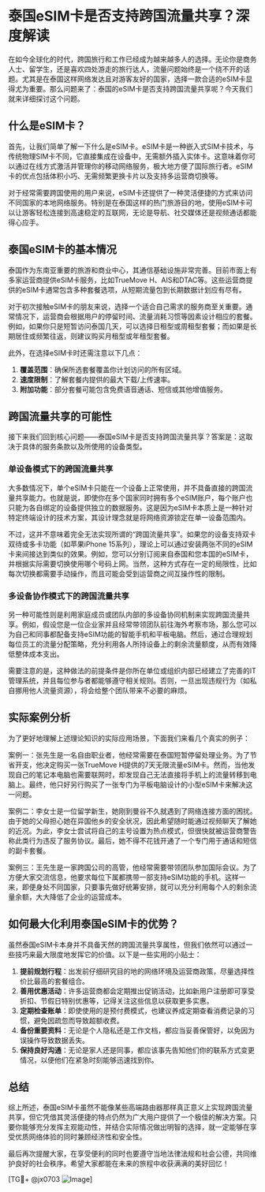 # 泰国eSIM卡是否支持跨国流量共享？深度解读

在如今全球化的时代，跨国旅行和工作已经成为越来越多人的选择。无论你是商务人士、留学生，还是喜欢四处游走的旅行达人，流量问题始终是一个绕不开的话题。尤其是在泰国这样网络发达且对游客友好的国家，选择一款合适的eSIM卡显得尤为重要。那么问题来了：泰国的eSIM卡是否支持跨国流量共享呢？今天我们就来详细探讨这个问题。

## 什么是eSIM卡？

首先，让我们简单了解一下什么是eSIM卡。eSIM卡是一种嵌入式SIM卡技术，与传统物理SIM卡不同，它直接集成在设备中，无需额外插入实体卡。这意味着你可以通过在线方式激活并管理你的移动网络服务，极大地方便了国际旅行者。eSIM卡的优点包括体积小巧、无需频繁更换卡片以及支持多运营商切换等。

对于经常需要跨国使用的用户来说，eSIM卡还提供了一种灵活便捷的方式来访问不同国家的本地网络服务。特别是在泰国这样的热门旅游目的地，使用eSIM卡可以让游客轻松连接到高速稳定的互联网，无论是导航、社交媒体还是视频通话都能得心应手。

## 泰国eSIM卡的基本情况

泰国作为东南亚重要的旅游和商业中心，其通信基础设施非常完善。目前市面上有多家运营商提供eSIM卡服务，比如TrueMove H、AIS和DTAC等。这些运营商提供的eSIM卡通常包含多种套餐选项，从短期流量包到长期数据计划应有尽有。

对于初次接触eSIM卡的朋友来说，选择一个适合自己需求的服务商至关重要。通常情况下，运营商会根据用户的停留时间、流量消耗习惯等因素设计相应的套餐。例如，如果你只是短暂访问泰国几天，可以选择日租型或周租型套餐；而如果是长期居住或频繁往返，则建议购买月租型或年租型套餐。

此外，在选择eSIM卡时还需注意以下几点：
1. **覆盖范围**：确保所选套餐覆盖你计划访问的所有区域。
2. **速度限制**：了解套餐内提供的最大下载/上传速率。
3. **附加功能**：部分套餐可能包含免费语音通话、短信或其他增值服务。

## 跨国流量共享的可能性

接下来我们回到核心问题——泰国eSIM卡是否支持跨国流量共享？答案是：这取决于具体的服务条款以及所使用的设备类型。

### 单设备模式下的跨国流量共享

大多数情况下，单个eSIM卡只能在一个设备上正常使用，并不具备直接的跨国流量共享能力。也就是说，即使你在多个国家同时拥有多个eSIM账户，每个账户也只能为各自绑定的设备提供独立的数据服务。这是因为eSIM卡本质上是一种针对特定终端设计的技术方案，其设计理念就是将网络资源锁定在单一设备范围内。

不过，这并不意味着完全无法实现所谓的“跨国流量共享”。如果您的设备支持双卡双待或多卡功能（如苹果iPhone 15系列），理论上可以通过安装两张不同的eSIM卡来间接达到类似的效果。例如，您可以分别订阅来自泰国和您本国的eSIM卡，并根据实际需要切换使用哪个号码上网。当然，这种方式存在一定的局限性，比如每次切换都需要手动操作，而且可能会受到运营商之间互操作性的限制。

### 多设备协作模式下的跨国流量共享

另一种可能性则是利用家庭成员或团队内部的多设备协同机制来实现跨国流量共享。例如，假设您是一位企业家并且经常带领团队前往海外考察市场，那么您可以为自己和同事都配备支持eSIM功能的智能手机和平板电脑。然后，通过合理规划每位员工的流量分配策略，充分利用各人所持设备上的剩余流量额度，从而有效降低整体成本支出。

需要注意的是，这种做法的前提条件是你所在单位或组织内部已经建立了完善的IT管理系统，并且每位参与者都能够遵守相关规则。否则，一旦出现违规行为（如私自挪用他人流量资源），将会给整个团队带来不必要的麻烦。

## 实际案例分析

为了更好地理解上述理论知识的实际应用场景，下面我们来看几个真实的例子：

案例一：张先生是一名自由职业者，他经常需要在泰国短暂停留处理业务。为了节省开支，他决定购买一张TrueMove H提供的7天无限流量eSIM卡。然而，当他发现自己的笔记本电脑也需要联网时，却发现自己无法直接将手机上的流量转移到电脑上。最终，他只好另行购买了一张专门为平板电脑设计的小型eSIM卡来解决这一问题。

案例二：李女士是一位留学新生，她刚到曼谷不久就遇到了网络连接方面的困扰。由于她的父母担心她在异国他乡的安全状况，因此希望随时能通过视频聊天了解她的近况。为此，李女士尝试将自己的主号设置为热点模式，但很快就被运营商警告称此类行为违反了服务协议。最后，她不得不花钱开通了一个专门用于通话和短信的副卡套餐。

案例三：王先生是一家跨国公司的高管，他经常需要带领团队参加国际会议。为了方便大家交流信息，他要求每位下属都携带一部支持eSIM功能的手机。这样一来，即便身处不同国家，只要事先做好统筹安排，就可以充分利用每个人的剩余流量余额，大大降低了企业的运营成本。

## 如何最大化利用泰国eSIM卡的优势？

虽然泰国eSIM卡本身并不具备天然的跨国流量共享属性，但我们依然可以通过一些技巧来最大限度地发挥它的价值。以下是一些实用的小贴士：

1. **提前规划行程**：出发前仔细研究目的地的网络环境及运营商政策，尽量选择性价比最高的套餐组合。
2. **善用优惠活动**：许多运营商都会定期推出促销活动，比如新用户注册即可享受折扣、节假日特别优惠等，记得关注这些信息以获取更多实惠。
3. **定期检查账单**：即使使用的是预付费模式，也建议养成定期查看消费记录的习惯，避免因疏忽而导致超额收费。
4. **备份重要资料**：无论是个人隐私还是工作文档，都应当妥善保管好，以免因为误操作导致数据丢失。
5. **保持良好沟通**：无论是家人还是同事，都应该事先告知他们你的联系方式变更情况，以便他们在紧急时刻能够迅速找到你。

## 总结

综上所述，泰国eSIM卡虽然不能像某些高端路由器那样真正意义上实现跨国流量共享，但它凭借其灵活便捷的特点仍然为广大用户提供了一个极佳的解决方案。只要你能够充分发挥主观能动性，并结合实际情况做出明智的选择，就一定能够在享受优质网络体验的同时兼顾经济性和安全性。

最后再次提醒大家，在享受便利的同时也要遵守当地法律法规和社会公德，共同维护良好的社会秩序。希望大家都能在未来的旅程中收获满满的美好回忆！

[TG💪+ @jx0703 ![Image](https://github.com/user-attachments/assets/dbca1d08-cadb-493c-b0ec-ad6f7a83f270)]